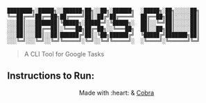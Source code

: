```
████████╗░█████╗░░██████╗██╗░░██╗░██████╗  ░█████╗░██╗░░░░░██╗
╚══██╔══╝██╔══██╗██╔════╝██║░██╔╝██╔════╝  ██╔══██╗██║░░░░░██║
░░░██║░░░███████║╚█████╗░█████═╝░╚█████╗░  ██║░░╚═╝██║░░░░░██║
░░░██║░░░██╔══██║░╚═══██╗██╔═██╗░░╚═══██╗  ██║░░██╗██║░░░░░██║
░░░██║░░░██║░░██║██████╔╝██║░╚██╗██████╔╝  ╚█████╔╝███████╗██║
░░░╚═╝░░░╚═╝░░╚═╝╚═════╝░╚═╝░░╚═╝╚═════╝░  ░╚════╝░╚══════╝╚═╝
```

> A CLI Tool for Google Tasks

## Instructions to Run:


<div align="center">
Made with :heart: & <a href="https://cobra.dev">Cobra</a>
</div>






